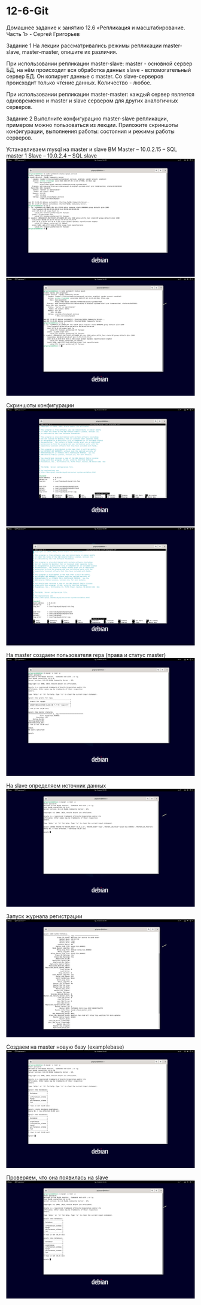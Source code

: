 # 12-6-Git

Домашнее задание к занятию 12.6 «Репликация и масштабирование. Часть 1» - Сергей Григорьев

Задание 1
На лекции рассматривались режимы репликации master-slave, master-master, опишите их различия.

При использовании репликации master-slave:
master -  основной сервер БД, на нём происходит вся обработка данных
slave - вспомогательный сервер БД. Он копирует данные с master. Со slave-серверов происходит только чтение данных. Количество - любое.

При использовании репликации master-master:
каждый сервер является одновременно и master и slave сервером для других аналогичных серверов.

Задание 2
Выполните конфигурацию master-slave репликации, примером можно пользоваться из лекции.
Приложите скриншоты конфигурации, выполнения работы: состояния и режимы работы серверов.

Устанавливаем mysql на master и slave ВМ
Master – 10.0.2.15 – SQL master 1
Slave – 10.0.2.4 – SQL slave
![1-1](https://github.com/SG-netology/12-6-Git/blob/main/1-1.png)
![1-2](https://github.com/SG-netology/12-6-Git/blob/main/1-2.png)

Скриншоты конфигурации
![1-3](https://github.com/SG-netology/12-6-Git/blob/main/1-3.png)
![1-4](https://github.com/SG-netology/12-6-Git/blob/main/1-4.png)

На master создаем пользователя repa (права и статус master)
![1-5](https://github.com/SG-netology/12-6-Git/blob/main/1-5.png)

На slave определяем источник данных
![1-6](https://github.com/SG-netology/12-6-Git/blob/main/1-6.png)

Запуск журнала регистрации
![1-7](https://github.com/SG-netology/12-6-Git/blob/main/1-7.png)

Создаем на master новую базу (examplebase)
![1-8](https://github.com/SG-netology/12-6-Git/blob/main/1-8.png)

Проверяем, что она появилась на slave
![1-9](https://github.com/SG-netology/12-6-Git/blob/main/1-9.png)
